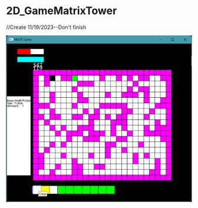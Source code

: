 # 2D_GameMatrixTower
//Create 11/19/2023--Don't finish
<p align="center">
  <img src="https://github.com/nguyentrandinh/2D_GameMatrixTower/blob/master/image.png"/>
</p>
